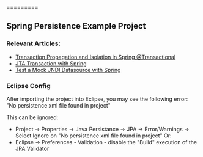 =========

## Spring Persistence Example Project


### Relevant Articles: 
- [Transaction Propagation and Isolation in Spring @Transactional](https://www.baeldung.com/spring-transactional-propagation-isolation)
- [JTA Transaction with Spring](https://www.baeldung.com/spring-vs-jta-transactional)
- [Test a Mock JNDI Datasource with Spring](https://www.baeldung.com/spring-mock-jndi-datasource)

### Eclipse Config 
After importing the project into Eclipse, you may see the following error:  
"No persistence xml file found in project"

This can be ignored: 
- Project -> Properties -> Java Persistance -> JPA -> Error/Warnings -> Select Ignore on "No persistence xml file found in project"
Or: 
- Eclipse -> Preferences - Validation - disable the "Build" execution of the JPA Validator 

